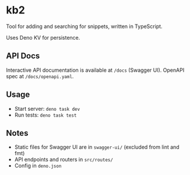 # kb2

Tool for adding and searching for snippets, written in TypeScript.

Uses Deno KV for persistence.

## API Docs

Interactive API documentation is available at `/docs` (Swagger UI). OpenAPI spec
at `/docs/openapi.yaml`.

## Usage

- Start server: `deno task dev`
- Run tests: `deno task test`

## Notes

- Static files for Swagger UI are in `swagger-ui/` (excluded from lint and fmt)
- API endpoints and routers in `src/routes/`
- Config in `deno.json`
